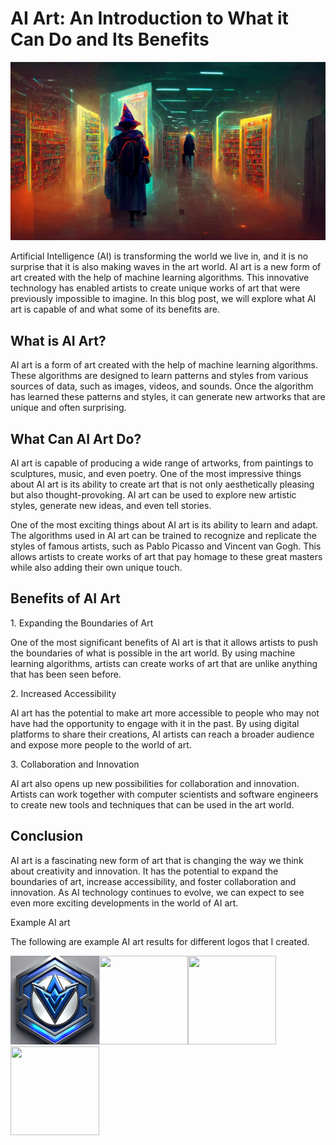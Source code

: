 # AI Art: An Introduction to What it Can Do and Its Benefits

<img src="AIART.jpg" style="width:5.28472in;height:2.97266in" />

Artificial Intelligence (AI) is transforming the world we live in, and
it is no surprise that it is also making waves in the art world. AI art
is a new form of art created with the help of machine learning
algorithms. This innovative technology has enabled artists to create
unique works of art that were previously impossible to imagine. In this
blog post, we will explore what AI art is capable of and what some of
its benefits are.

## What is AI Art?

AI art is a form of art created with the help of machine learning
algorithms. These algorithms are designed to learn patterns and styles
from various sources of data, such as images, videos, and sounds. Once
the algorithm has learned these patterns and styles, it can generate new
artworks that are unique and often surprising.

## What Can AI Art Do?

AI art is capable of producing a wide range of artworks, from paintings
to sculptures, music, and even poetry. One of the most impressive things
about AI art is its ability to create art that is not only aesthetically
pleasing but also thought-provoking. AI art can be used to explore new
artistic styles, generate new ideas, and even tell stories.

One of the most exciting things about AI art is its ability to learn and
adapt. The algorithms used in AI art can be trained to recognize and
replicate the styles of famous artists, such as Pablo Picasso and
Vincent van Gogh. This allows artists to create works of art that pay
homage to these great masters while also adding their own unique touch.

## Benefits of AI Art

1\. Expanding the Boundaries of Art

One of the most significant benefits of AI art is that it allows artists
to push the boundaries of what is possible in the art world. By using
machine learning algorithms, artists can create works of art that are
unlike anything that has been seen before.

2\. Increased Accessibility

AI art has the potential to make art more accessible to people who may
not have had the opportunity to engage with it in the past. By using
digital platforms to share their creations, AI artists can reach a
broader audience and expose more people to the world of art.

3\. Collaboration and Innovation

AI art also opens up new possibilities for collaboration and innovation.
Artists can work together with computer scientists and software
engineers to create new tools and techniques that can be used in the art
world.

## Conclusion

AI art is a fascinating new form of art that is changing the way we
think about creativity and innovation. It has the potential to expand
the boundaries of art, increase accessibility, and foster collaboration
and innovation. As AI technology continues to evolve, we can expect to
see even more exciting developments in the world of AI art.

Example AI art

The following are example AI art results for different logos that I
created.

<img src="338final.jpg" style="width:1.47917in;height:1.47917in" /><img src="media/image3.jpeg" style="width:1.47917in;height:1.47917in"  /><img src="media/image4.jpeg" style="width:1.47222in;height:1.47222in" /><img src="media/image5.jpeg" style="width:1.47917in;height:1.47917in" />
